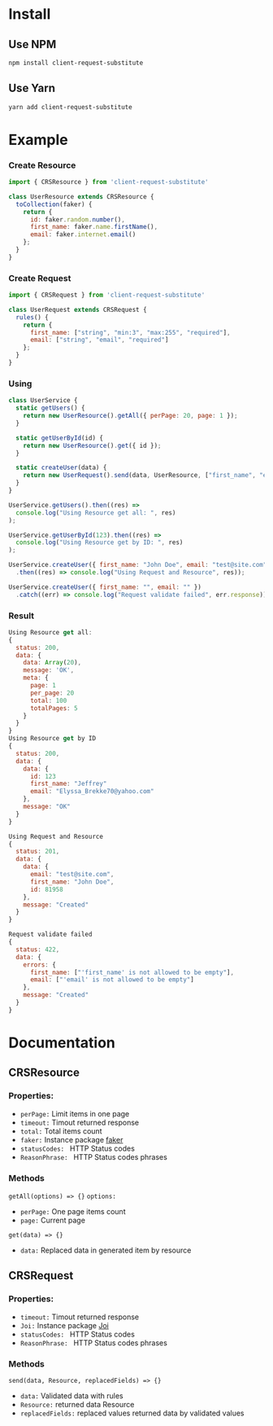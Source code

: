 # Install
## Use NPM
```bash
npm install client-request-substitute
```
## Use Yarn
```bash
yarn add client-request-substitute
```
# Example
### Create Resource
```js
import { CRSResource } from 'client-request-substitute'

class UserResource extends CRSResource {
  toCollection(faker) {
    return {
      id: faker.random.number(),
      first_name: faker.name.firstName(),
      email: faker.internet.email()
    };
  }
}
```
### Create Request
```js
import { CRSRequest } from 'client-request-substitute'

class UserRequest extends CRSRequest {
  rules() {
    return {
      first_name: ["string", "min:3", "max:255", "required"],
      email: ["string", "email", "required"]
    };
  }
}
```
### Using
```js
class UserService {
  static getUsers() {
    return new UserResource().getAll({ perPage: 20, page: 1 });
  }

  static getUserById(id) {
    return new UserResource().get({ id });
  }

  static createUser(data) {
    return new UserRequest().send(data, UserResource, ["first_name", "email"]);
  }
}

UserService.getUsers().then((res) =>
  console.log("Using Resource get all: ", res)
);

UserService.getUserById(123).then((res) =>
  console.log("Using Resource get by ID: ", res)
);

UserService.createUser({ first_name: "John Doe", email: "test@site.com" })
  .then((res) => console.log("Using Request and Resource", res));

UserService.createUser({ first_name: "", email: "" })
  .catch((err) => console.log("Request validate failed", err.response));

```
### Result
```jsx
Using Resource get all:
{
  status: 200,
  data: {
    data: Array(20),
    message: 'OK',
    meta: {
      page: 1
      per_page: 20
      total: 100
      totalPages: 5
    }
  }
}
Using Resource get by ID
{
  status: 200,
  data: {
    data: {
      id: 123
      first_name: "Jeffrey"
      email: "Elyssa_Brekke70@yahoo.com"
    },
    message: "OK"
  }
}

Using Request and Resource
{
  status: 201,
  data: {
    data: {
      email: "test@site.com",
      first_name: "John Doe",
      id: 81958
    },
    message: "Created"
  }
}

Request validate failed
{
  status: 422,
  data: {
    errors: {
      first_name: ["'first_name' is not allowed to be empty"],
      email: ["'email' is not allowed to be empty"]
    },
    message: "Created"
  }
}

```
# Documentation
## CRSResource

### Properties:
- `perPage:` Limit items in one page
- `timeout:` Timout returned response
- `total:` Total items count
- `faker:` Instance package [faker](https://github.com/marak/Faker.js/ "faker")
- `statusCodes: ` HTTP Status codes
- `ReasonPhrase: ` HTTP Status codes phrases

### Methods
`getAll(options) => {}`
`options:`
- `perPage:` One page items count
- `page:` Current page

`get(data) => {}`
- `data:` Replaced data in generated item by resource


## CRSRequest

### Properties:
- `timeout:` Timout returned response
- `Joi:` Instance package [Joi](https://github.com/sideway/joi/ "Joi")
- `statusCodes: ` HTTP Status codes
- `ReasonPhrase: ` HTTP Status codes phrases

### Methods
`send(data, Resource, replacedFields) => {}`
- `data:` Validated data with rules
- `Resource:` returned data Resource
- `replacedFields:` replaced values returned data by validated values
